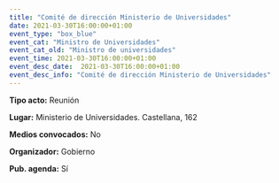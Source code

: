 ```yaml
---
title: "Comité de dirección Ministerio de Universidades"
date: 2021-03-30T16:00:00+01:00
event_type: "box_blue" 
event_cat: "Ministro de Universidades"
event_cat_old: "Ministro de universidades"
event_time: 2021-03-30T16:00:00+01:00
event_desc_date:  2021-03-30T16:00:00+01:00
event_desc_info: "Comité de dirección Ministerio de Universidades"
---
```


</p><p class="card-light list_schedule_description"><b>Tipo acto:</b> Reunión  
</p><p class="card-light list_schedule_description"><b>Lugar:</b> Ministerio de Universidades. Castellana, 162  
</p><p class="card-light list_schedule_description"><b>Medios convocados:</b> No  
</p><p class="card-light list_schedule_description"><b>Organizador:</b> Gobierno  
</p><p class="card-light list_schedule_description"><b>Pub. agenda:</b> Sí  
</p>